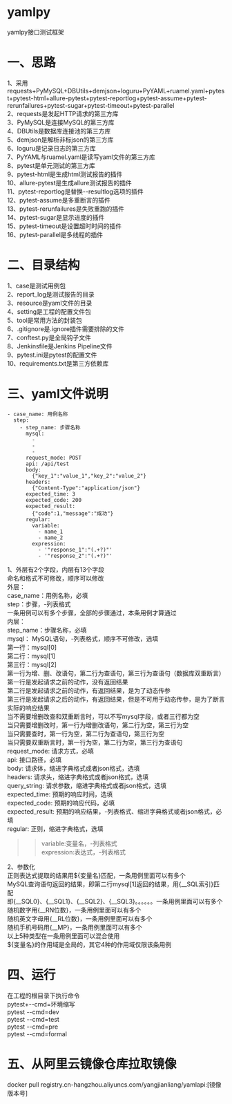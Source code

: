 # yamlpy  
yamlpy接口测试框架  


# 一、思路         
1、采用requests+PyMySQL+DBUtils+demjson+loguru+PyYAML+ruamel.yaml+pytest+pytest-html+allure-pytest+pytest-reportlog+pytest-assume+pytest-rerunfailures+pytest-sugar+pytest-timeout+pytest-parallel  
2、requests是发起HTTP请求的第三方库  
3、PyMySQL是连接MySQL的第三方库  
4、DBUtils是数据库连接池的第三方库  
5、demjson是解析非标json的第三方库  
6、loguru是记录日志的第三方库  
7、PyYAML与ruamel.yaml是读写yaml文件的第三方库  
8、pytest是单元测试的第三方库  
9、pytest-html是生成html测试报告的插件  
10、allure-pytest是生成allure测试报告的插件  
11、pytest-reportlog是替换--resultlog选项的插件  
12、pytest-assume是多重断言的插件  
13、pytest-rerunfailures是失败重跑的插件  
14、pytest-sugar是显示进度的插件  
15、pytest-timeout是设置超时时间的插件  
16、pytest-parallel是多线程的插件  


# 二、目录结构    
1、case是测试用例包              
2、report_log是测试报告的目录       
3、resource是yaml文件的目录      
4、setting是工程的配置文件包            
5、tool是常用方法的封装包  
6、.gitignore是.ignore插件需要排除的文件  
7、conftest.py是全局钩子文件  
8、Jenkinsfile是Jenkins Pipeline文件  
9、pytest.ini是pytest的配置文件  
10、requirements.txt是第三方依赖库  


# 三、yaml文件说明  
    - case_name: 用例名称
      step:
        - step_name: 步骤名称
          mysql: 
            - 
            - 
            - 
          request_mode: POST
          api: /api/test
          body: 
            {"key_1":"value_1","key_2":"value_2"}
          headers:
            {"Content-Type":"application/json"}
          expected_time: 3
          expected_code: 200
          expected_result:
            {"code":1,"message":"成功"}
          regular:
            variable:
              - name_1
              - name_2
            expression:
              - '"response_1":"(.+?)"'
              - '"response_2":"(.+?)"'
1、外层有2个字段，内层有13个字段  
命名和格式不可修改，顺序可以修改  
外层：  
case_name：用例名称，必填  
step：步骤，-列表格式  
一条用例可以有多个步骤，全部的步骤通过，本条用例才算通过  
内层：  
step_name：步骤名称，必填  
mysql： MySQL语句，-列表格式，顺序不可修改，选填  
第一行：mysql[0]  
第二行：mysql[1]  
第三行：mysql[2]  
第一行为增、删、改语句，第二行为查语句，第三行为查语句（数据库双重断言）  
第一行是发起请求之前的动作，没有返回结果  
第二行是发起请求之前的动作，有返回结果，是为了动态传参  
第三行是发起请求之后的动作，有返回结果，但是不可用于动态传参，是为了断言实际的响应结果  
当不需要增删改查和双重断言时，可以不写mysql字段，或者三行都为空  
当只需要增删改时，第一行为增删改语句，第二行为空，第三行为空  
当只需要查时，第一行为空，第二行为查语句，第三行为空  
当只需要双重断言时，第一行为空，第二行为空，第三行为查语句  
request_mode: 请求方式，必填  
api: 接口路径，必填  
body: 请求体，缩进字典格式或者json格式，选填  
headers: 请求头，缩进字典格式或者json格式，选填  
query_string: 请求参数，缩进字典格式或者json格式，选填  
expected_time: 预期的响应时间，选填    
expected_code: 预期的响应代码，必填  
expected_result: 预期的响应结果，-列表格式、缩进字典格式或者json格式，必填  
regular: 正则，缩进字典格式，选填  
>>variable:变量名，-列表格式  
>>expression:表达式，-列表格式  

2、参数化  
正则表达式提取的结果用${变量名}匹配，一条用例里面可以有多个  
MySQL查询语句返回的结果，即第二行mysql[1]返回的结果，用{__SQL索引}匹配  
即{__SQL0}、{__SQL1}、{__SQL2}、{__SQL3}。。。。。。一条用例里面可以有多个  
随机数字用{__RN位数}，一条用例里面可以有多个   
随机英文字母用{__RL位数}，一条用例里面可以有多个  
随机手机号码用{__MP}，一条用例里面可以有多个  
以上5种类型在一条用例里面可以混合使用  
${变量名}的作用域是全局的，其它4种的作用域仅限该条用例  


# 四、运行  
在工程的根目录下执行命令  
pytest+--cmd=环境缩写  
pytest --cmd=dev  
pytest --cmd=test  
pytest --cmd=pre  
pytest --cmd=formal  


# 五、从阿里云镜像仓库拉取镜像  
docker pull registry.cn-hangzhou.aliyuncs.com/yangjianliang/yamlapi:[镜像版本号]  
